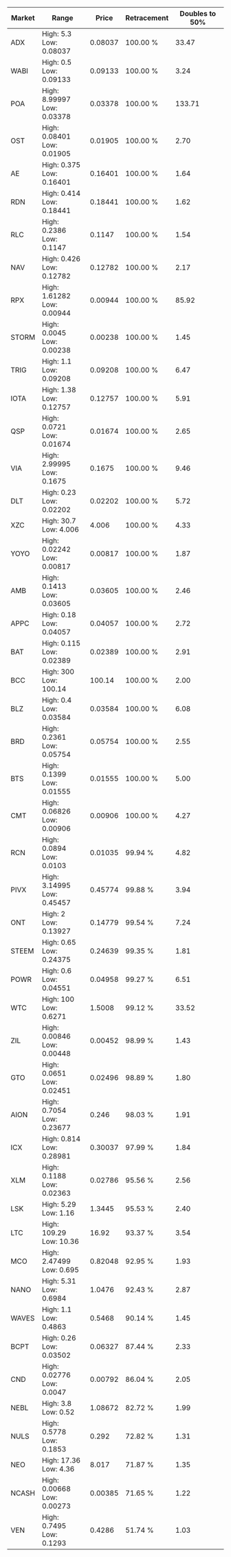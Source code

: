 | Market | Range | Price| Retracement | Doubles to 50% |
| --- | --- | --- | --- | --- |
| ADX | High: 5.3<br />Low: 0.08037 | 0.08037 | 100.00 % | 33.47 |
| WABI | High: 0.5<br />Low: 0.09133 | 0.09133 | 100.00 % | 3.24 |
| POA | High: 8.99997<br />Low: 0.03378 | 0.03378 | 100.00 % | 133.71 |
| OST | High: 0.08401<br />Low: 0.01905 | 0.01905 | 100.00 % | 2.70 |
| AE | High: 0.375<br />Low: 0.16401 | 0.16401 | 100.00 % | 1.64 |
| RDN | High: 0.414<br />Low: 0.18441 | 0.18441 | 100.00 % | 1.62 |
| RLC | High: 0.2386<br />Low: 0.1147 | 0.1147 | 100.00 % | 1.54 |
| NAV | High: 0.426<br />Low: 0.12782 | 0.12782 | 100.00 % | 2.17 |
| RPX | High: 1.61282<br />Low: 0.00944 | 0.00944 | 100.00 % | 85.92 |
| STORM | High: 0.0045<br />Low: 0.00238 | 0.00238 | 100.00 % | 1.45 |
| TRIG | High: 1.1<br />Low: 0.09208 | 0.09208 | 100.00 % | 6.47 |
| IOTA | High: 1.38<br />Low: 0.12757 | 0.12757 | 100.00 % | 5.91 |
| QSP | High: 0.0721<br />Low: 0.01674 | 0.01674 | 100.00 % | 2.65 |
| VIA | High: 2.99995<br />Low: 0.1675 | 0.1675 | 100.00 % | 9.46 |
| DLT | High: 0.23<br />Low: 0.02202 | 0.02202 | 100.00 % | 5.72 |
| XZC | High: 30.7<br />Low: 4.006 | 4.006 | 100.00 % | 4.33 |
| YOYO | High: 0.02242<br />Low: 0.00817 | 0.00817 | 100.00 % | 1.87 |
| AMB | High: 0.1413<br />Low: 0.03605 | 0.03605 | 100.00 % | 2.46 |
| APPC | High: 0.18<br />Low: 0.04057 | 0.04057 | 100.00 % | 2.72 |
| BAT | High: 0.115<br />Low: 0.02389 | 0.02389 | 100.00 % | 2.91 |
| BCC | High: 300<br />Low: 100.14 | 100.14 | 100.00 % | 2.00 |
| BLZ | High: 0.4<br />Low: 0.03584 | 0.03584 | 100.00 % | 6.08 |
| BRD | High: 0.2361<br />Low: 0.05754 | 0.05754 | 100.00 % | 2.55 |
| BTS | High: 0.1399<br />Low: 0.01555 | 0.01555 | 100.00 % | 5.00 |
| CMT | High: 0.06826<br />Low: 0.00906 | 0.00906 | 100.00 % | 4.27 |
| RCN | High: 0.0894<br />Low: 0.0103 | 0.01035 | 99.94 % | 4.82 |
| PIVX | High: 3.14995<br />Low: 0.45457 | 0.45774 | 99.88 % | 3.94 |
| ONT | High: 2<br />Low: 0.13927 | 0.14779 | 99.54 % | 7.24 |
| STEEM | High: 0.65<br />Low: 0.24375 | 0.24639 | 99.35 % | 1.81 |
| POWR | High: 0.6<br />Low: 0.04551 | 0.04958 | 99.27 % | 6.51 |
| WTC | High: 100<br />Low: 0.6271 | 1.5008 | 99.12 % | 33.52 |
| ZIL | High: 0.00846<br />Low: 0.00448 | 0.00452 | 98.99 % | 1.43 |
| GTO | High: 0.0651<br />Low: 0.02451 | 0.02496 | 98.89 % | 1.80 |
| AION | High: 0.7054<br />Low: 0.23677 | 0.246 | 98.03 % | 1.91 |
| ICX | High: 0.814<br />Low: 0.28981 | 0.30037 | 97.99 % | 1.84 |
| XLM | High: 0.1188<br />Low: 0.02363 | 0.02786 | 95.56 % | 2.56 |
| LSK | High: 5.29<br />Low: 1.16 | 1.3445 | 95.53 % | 2.40 |
| LTC | High: 109.29<br />Low: 10.36 | 16.92 | 93.37 % | 3.54 |
| MCO | High: 2.47499<br />Low: 0.695 | 0.82048 | 92.95 % | 1.93 |
| NANO | High: 5.31<br />Low: 0.6984 | 1.0476 | 92.43 % | 2.87 |
| WAVES | High: 1.1<br />Low: 0.4863 | 0.5468 | 90.14 % | 1.45 |
| BCPT | High: 0.26<br />Low: 0.03502 | 0.06327 | 87.44 % | 2.33 |
| CND | High: 0.02776<br />Low: 0.0047 | 0.00792 | 86.04 % | 2.05 |
| NEBL | High: 3.8<br />Low: 0.52 | 1.08672 | 82.72 % | 1.99 |
| NULS | High: 0.5778<br />Low: 0.1853 | 0.292 | 72.82 % | 1.31 |
| NEO | High: 17.36<br />Low: 4.36 | 8.017 | 71.87 % | 1.35 |
| NCASH | High: 0.00668<br />Low: 0.00273 | 0.00385 | 71.65 % | 1.22 |
| VEN | High: 0.7495<br />Low: 0.1293 | 0.4286 | 51.74 % | 1.03 |
